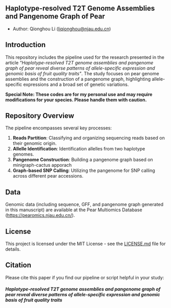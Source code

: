 ## Haplotype-resolved T2T Genome Assemblies and Pangenome Graph of Pear

- Author: Qionghou Li (liqionghou@njau.edu.cn)

## Introduction

This repository includes the pipeline used for the research presented in the article _"Haplotype-resolved T2T genome assemblies and pangenome graph of pear reveal diverse patterns of allele-specific expression and genomic basis of fruit quality traits"_. The study focuses on pear genome assemblies and the construction of a pangenome graph, highlighting allele-specific expressions and a broad set of genetic variations.



**Special Note: These codes are for my personal use and may require modifications for your species. Please handle them with caution.**



## Repository Overview

The pipeline encompasses several key processes:

1. **Reads Partition**: Classifying and organizing sequencing reads based on their genomic origin.
2. **Allelle Identification**: Identification allelles from two haplotype genomes.
3. **Pangenome Construction**: Building a pangenome graph based on minigraph-cactus apporach
4. **Graph-based SNP Calling**: Utilizing the pangenome for SNP calling across different pear accessions.



## Data

Genomic data (including sequence, GFF, and pangenome graph generated in this manuscript) are available at the Pear Multiomics Database (https://pearomics.njau.edu.cn/).


## License

This project is licensed under the MIT License - see the [LICENSE.md](LICENSE.md) file for details. 



## Citation

Please cite this paper if you find our pipeline or script helpful in your study:

##### Haplotype-resolved T2T genome assemblies and pangenome graph of pear reveal diverse patterns of allele-specific expression and genomic basis of fruit quality traits
